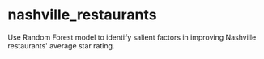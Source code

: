 # nashville_restaurants
Use Random Forest model to identify salient factors in improving Nashville restaurants' average star rating.
